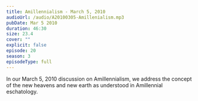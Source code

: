 ```yaml
---
title: Amillennialism - March 5, 2010
audioUrl: /audio/A20100305-Amillenialism.mp3
pubDate: Mar 5 2010
duration: 46:30
size: 23.4
cover: ""
explicit: false
episode: 20
season: 3
episodeType: full
---
```

In our March 5, 2010 discussion on Amillennialism, we address the concept of the new heavens and new earth as understood in Amillennial eschatology.
